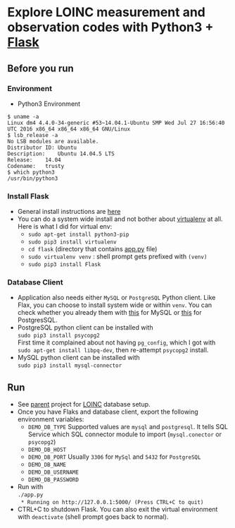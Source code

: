 
# Explore LOINC measurement and observation codes with Python3 + [Flask](http://flask.pocoo.org)
## Before you run
### Environment
* Python3 Environment  
```
$ uname -a 
Linux dm4 4.4.0-34-generic #53~14.04.1-Ubuntu SMP Wed Jul 27 16:56:40 UTC 2016 x86_64 x86_64 x86_64 GNU/Linux
$ lsb_release -a
No LSB modules are available.
Distributor ID:	Ubuntu
Description:	Ubuntu 14.04.5 LTS
Release:	14.04
Codename:	trusty
$ which python3
/usr/bin/python3
```

### Install Flask
* General install instructions are [here](http://flask.pocoo.org/docs/0.11/installation)
* You can do a system wide install and not bother about [virtualenv](http://docs.python-guide.org/en/latest/dev/virtualenvs) at all. Here is what I did for virtual env:
  * `sudo apt-get install python3-pip`
  * `sudo pip3 install virtualenv`
  * `cd flask` (directory that contains [app.py](app.py) file)
  * `sudo virtualenv venv` : shell prompt gets prefixed with `(venv)`
  * `sudo pip3 install Flask`

### Database Client
  * Application also needs either `MySQL` or `PostgreSQL` Python client. Like Flax, you can choose to install system wide or within `venv`. You can check whether you already them with [this](testing/test-mysql.sql) for MySQL or [this](testing/test-pg.py) for PostgresSQL.
  * PostgreSQL python client can be installed with  
`sudo pip3 install psycopg2`  
First time it complained about not having `pg_config`, which I got with `sudo apt-get install libpq-dev`, then re-attempt `psycopg2` install.
  * MySQL python client can be installed with  
`sudo pip3 install mysql-connector`

## Run
* See [parent](https://github.com/sfogo/rest-ways) project for [LOINC](https://loinc.org) database setup.
* Once you have Flaks and database client, export the following environment variables:
  * `DEMO_DB_TYPE` Supported values are `mysql` and `postgresql`. It tells SQL Service which SQL connector module to import (`mysql.conector` or `psycopg2`)
  * `DEMO_DB_HOST`
  * `DEMO_DB_PORT` Usually `3306` for `MySql` and `5432` for `PostgreSQL`
  * `DEMO_DB_NAME`
  * `DEMO_DB_USERNAME`
  * `DEMO_DB_PASSWORD`
* Run with  
`./app.py`   
` * Running on http://127.0.0.1:5000/ (Press CTRL+C to quit)`
* CTRL+C to shutdown Flask. You can also exit the virtual environment with `deactivate` (shell prompt goes back to normal).

